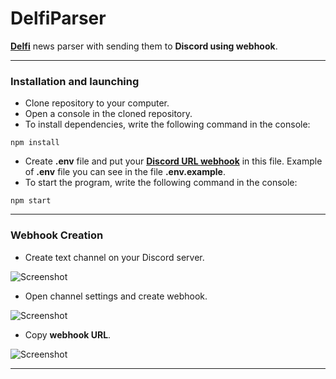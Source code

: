 # DelfiParser

[**Delfi**](https://rus.delfi.lv/) news parser with sending them to **Discord using webhook**.
___
### Installation and launching
- Clone repository to your computer.
- Open a console in the cloned repository.
- To install dependencies, write the following command in the console:
```console
npm install
```
- Create **.env** file and put your [**Discord URL webhook**](#webhook-creation) in this file. Example of **.env** file you can see in the file **.env.example**.
- To start the program, write the following command in the console:
```console
npm start
```
___
### Webhook Creation
- Create text channel on your Discord server.

![Screenshot](https://i.imgur.com/iVO3aYm.png)
- Open channel settings and create webhook.

![Screenshot](https://i.imgur.com/c6PGThG.png)
- Copy **webhook URL**.

![Screenshot](https://i.imgur.com/rTdUSZO.png)
___
